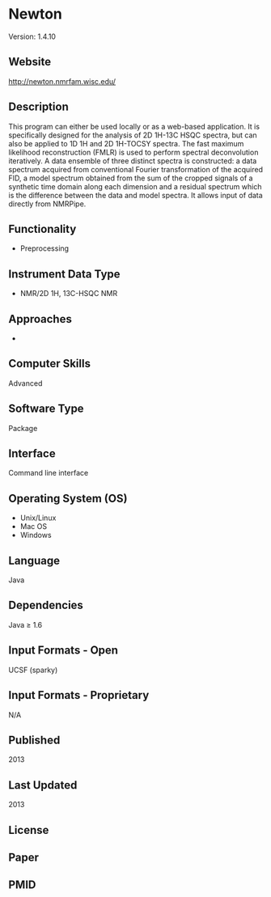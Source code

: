 # Newton
Version: 1.4.10

## Website
http://newton.nmrfam.wisc.edu/

## Description
This program can either be used locally or as a web-based application. It is specifically designed for the analysis of 2D 1H-13C HSQC spectra, but can also be applied to 1D 1H and 2D 1H-TOCSY spectra. The fast maximum likelihood reconstruction (FMLR) is used to perform spectral deconvolution iteratively. A data ensemble of three distinct spectra is constructed: a data spectrum acquired from conventional Fourier transformation  of the acquired FID, a model spectrum obtained from the sum of the cropped signals of a synthetic time domain along each dimension and a residual spectrum which is the difference between the data and model spectra. It allows input of data directly from NMRPipe.

## Functionality
- Preprocessing

## Instrument Data Type
- NMR/2D 1H, 13C-HSQC NMR

## Approaches
-

## Computer Skills
Advanced

## Software Type
Package

## Interface
Command line interface

## Operating System (OS)
- Unix/Linux
- Mac OS
- Windows

## Language
Java

## Dependencies
Java ≥ 1.6

## Input Formats - Open
UCSF (sparky)

## Input Formats - Proprietary
N/A

## Published
2013

## Last Updated
2013

## License

## Paper

## PMID
